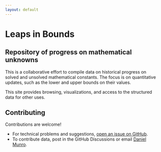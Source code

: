 ```yaml
---
layout: default
---
```


# Leaps in Bounds

## Repository of progress on mathematical unknowns

This is a collaborative effort to compile data on historical progress on solved and unsolved mathematical constants. The focus is on quantitative updates, such as the lower and upper bounds on their values.

This site provides browsing, visualizations, and access to the structured data for other uses.

## Contributing

Contributions are welcome!

- For technical problems and suggestions, [open an issue on GitHub](https://github.com/daniel-munro/leaps-in-bounds/issues).
- To contribute data, post in the GitHub Discussions or email [Daniel Munro](https://danmun.ro).
